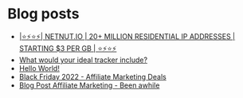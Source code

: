 # Blog posts
<!-- BLOG-POST-LIST:START -->
- [|⭐⚡⭐⚡| NETNUT.IO | 20+ MILLION RESIDENTIAL IP ADDRESSES | STARTING $3 PER GB | ⭐⚡⭐⚡](https://afflift.com/f/threads/%E2%AD%90%E2%9A%A1%E2%AD%90%E2%9A%A1-netnut-io-20-million-residential-ip-addresses-starting-3-per-gb-%E2%AD%90%E2%9A%A1%E2%AD%90%E2%9A%A1.9940/)
- [What would your ideal tracker include?](https://afflift.com/f/threads/what-would-your-ideal-tracker-include.9928/)
- [Hello World!](https://afflift.com/f/threads/hello-world.9985/)
- [Black Friday 2022 - Affiliate Marketing Deals](https://afflift.com/f/threads/black-friday-2022-affiliate-marketing-deals.9962/)
- [Blog Post Affiliate Marketing - Been awhile](https://afflift.com/f/threads/blog-post-affiliate-marketing-been-awhile.9975/)
<!-- BLOG-POST-LIST:END -->
